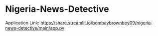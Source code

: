 # Nigeria-News-Detective

Application Link: https://share.streamlit.io/bombaybrownboy09/nigeria-news-detective/main/app.py
